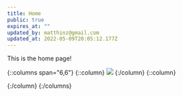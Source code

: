 ```yaml
---
title: Home
public: true
expires_at: ""
updated_by: matthinz@gmail.com
updated_at: 2022-05-09T20:05:12.177Z
---
```

This is the home page!

{::columns span="6,6"}
{::column}
![](/images/spelunking.png)
{:/column}
{::column}

{:/column}
{:/columns}